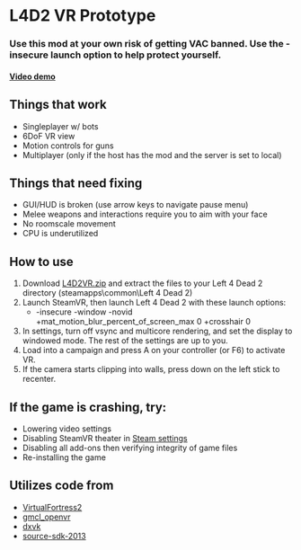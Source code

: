 # L4D2 VR Prototype
### Use this mod at your own risk of getting VAC banned. Use the -insecure launch option to help protect yourself.

#### [Video demo](https://www.youtube.com/watch?v=zU-8-9qe6wQ)

## Things that work
* Singleplayer w/ bots
* 6DoF VR view
* Motion controls for guns
* Multiplayer (only if the host has the mod and the server is set to local)

## Things that need fixing

* GUI/HUD is broken (use arrow keys to navigate pause menu)
* Melee weapons and interactions require you to aim with your face
* No roomscale movement
* CPU is underutilized

## How to use
1. Download [L4D2VR.zip](https://github.com/sd805/l4d2vr/releases) and extract the files to your Left 4 Dead 2 directory (steamapps\common\Left 4 Dead 2)
2. Launch SteamVR, then launch Left 4 Dead 2 with these launch options:
    * -insecure -window -novid +mat_motion_blur_percent_of_screen_max 0 +crosshair 0
3. In settings, turn off vsync and multicore rendering, and set the display to windowed mode. The rest of the settings are up to you.
4. Load into a campaign and press A on your controller (or F6) to activate VR. 
5. If the camera starts clipping into walls, press down on the left stick to recenter.

## If the game is crashing, try:
* Lowering video settings
* Disabling SteamVR theater in [Steam settings](https://external-preview.redd.it/1WdLExouo_YKhTGT6C5GGrOjeWO7qNdIdDRvIRBhw-0.png?auto=webp&s=0d4447a9d954e1ec15b2c010cf50eeabd51f4197)
* Disabling all add-ons then verifying integrity of game files
* Re-installing the game


## Utilizes code from
* [VirtualFortress2](https://github.com/PinkMilkProductions/VirtualFortress2)
* [gmcl_openvr](https://github.com/Planimeter/gmcl_openvr/)
* [dxvk](https://github.com/TheIronWolfModding/dxvk/tree/vr-dx9-rel)
* [source-sdk-2013](https://github.com/ValveSoftware/source-sdk-2013/)
